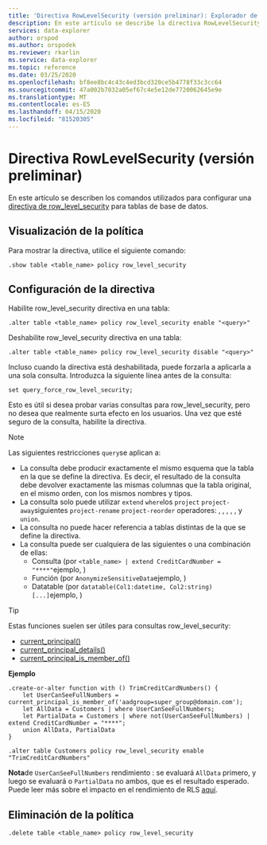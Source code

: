 ```yaml
---
title: 'Directiva RowLevelSecurity (versión preliminar): Explorador de azure Data Explorer ( RowLevelSecurity policy ( versión preliminar) - Explorador de datos de Azure Microsoft Docs'
description: En este artículo se describe la directiva RowLevelSecurity (versión preliminar) en El Explorador de datos de Azure.
services: data-explorer
author: orspod
ms.author: orspodek
ms.reviewer: rkarlin
ms.service: data-explorer
ms.topic: reference
ms.date: 03/25/2020
ms.openlocfilehash: bf8ee8bc4c43c4ed3bcd320ce5b4778f33c3cc64
ms.sourcegitcommit: 47a002b7032a05ef67c4e5e12de7720062645e9e
ms.translationtype: MT
ms.contentlocale: es-ES
ms.lasthandoff: 04/15/2020
ms.locfileid: "81520305"
---
```

# <a name="rowlevelsecurity-policy-preview"></a>Directiva RowLevelSecurity (versión preliminar)

En este artículo se describen los comandos utilizados para configurar una [directiva de row_level_security](rowlevelsecuritypolicy.md) para tablas de base de datos.

## <a name="displaying-the-policy"></a>Visualización de la política

Para mostrar la directiva, utilice el siguiente comando:

```kusto
.show table <table_name> policy row_level_security
```

## <a name="configuring-the-policy"></a>Configuración de la directiva

Habilite row_level_security directiva en una tabla:

```kusto
.alter table <table_name> policy row_level_security enable "<query>"
```

Deshabilite row_level_security directiva en una tabla:

```kusto
.alter table <table_name> policy row_level_security disable "<query>"
```

Incluso cuando la directiva está deshabilitada, puede forzarla a aplicarla a una sola consulta. Introduzca la siguiente línea antes de la consulta:

`set query_force_row_level_security;`

Esto es útil si desea probar varias consultas para row_level_security, pero no desea que realmente surta efecto en los usuarios. Una vez que esté seguro de la consulta, habilite la directiva.

> [!NOTE]
> Las siguientes restricciones `query`se aplican a:
>
> * La consulta debe producir exactamente el mismo esquema que la tabla en la que se define la directiva. Es decir, el resultado de la consulta debe devolver exactamente las mismas columnas que la tabla original, en el mismo orden, con los mismos nombres y tipos.
> * La consulta solo puede utilizar `extend` `where`los `project` `project-away`siguientes `project-rename` `project-reorder` operadores: , , , , , y `union`.
> * La consulta no puede hacer referencia a tablas distintas de la que se define la directiva.
> * La consulta puede ser cualquiera de las siguientes o una combinación de ellas:
>    * Consulta (por `<table_name> | extend CreditCardNumber = "****"`ejemplo, )
>    * Función (por `AnonymizeSensitiveData`ejemplo, )
>    * Datatable (por `datatable(Col1:datetime, Col2:string) [...]`ejemplo, )

> [!TIP]
> Estas funciones suelen ser útiles para consultas row_level_security:
> * [current_principal()](../query/current-principalfunction.md)
> * [current_principal_details()](../query/current-principal-detailsfunction.md)
> * [current_principal_is_member_of()](../query/current-principal-ismemberoffunction.md)

**Ejemplo**

```kusto
.create-or-alter function with () TrimCreditCardNumbers() {
    let UserCanSeeFullNumbers = current_principal_is_member_of('aadgroup=super_group@domain.com');
    let AllData = Customers | where UserCanSeeFullNumbers;
    let PartialData = Customers | where not(UserCanSeeFullNumbers) | extend CreditCardNumber = "****";
    union AllData, PartialData
}

.alter table Customers policy row_level_security enable "TrimCreditCardNumbers"
```
**Nota**de `UserCanSeeFullNumbers` rendimiento : se evaluará `AllData` primero, y luego se evaluará o `PartialData` no ambos, que es el resultado esperado.
Puede leer más sobre el impacto en el rendimiento de RLS [aquí](rowlevelsecuritypolicy.md#performance-impact-on-queries).

## <a name="deleting-the-policy"></a>Eliminación de la política

```kusto
.delete table <table_name> policy row_level_security
```